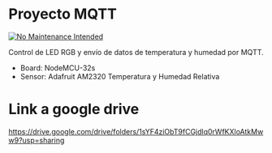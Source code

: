 # Proyecto MQTT
[![No Maintenance Intended](http://unmaintained.tech/badge.svg)](http://unmaintained.tech/)

Control de LED RGB y envío de datos de temperatura y humedad por MQTT.
* Board: NodeMCU-32s
* Sensor: Adafruit AM2320 Temperatura y Humedad Relativa


# Link a google drive
https://drive.google.com/drive/folders/1sYF4ziObT9fCGjdlq0rWfKXloAtkMww9?usp=sharing

